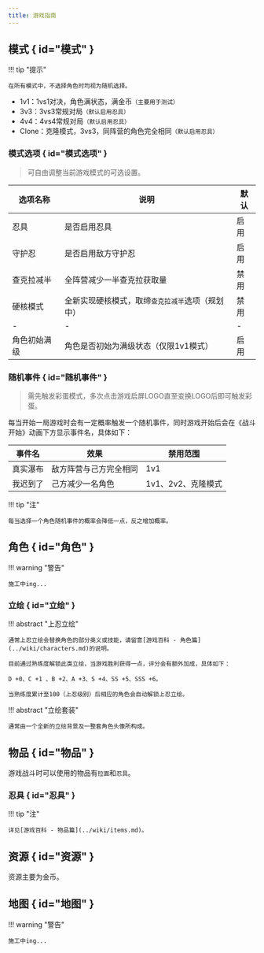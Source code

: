```yaml
---
title: 游戏指南
---
```


## 模式 { id="模式" }

!!! tip "提示"

    在所有模式中，不选择角色时均视为随机选择。

- 1v1：1vs1对决，角色满状态，满金币`（主要用于测试）`
- 3v3：3vs3常规对局`（默认启用忍具）`
- 4v4：4vs4常规对局`（默认启用忍具）`
- Clone：克隆模式，3vs3，同阵营的角色完全相同`（默认启用忍具）`

### 模式选项 { id="模式选项" }

> 可自由调整当前游戏模式的可选设置。

| 选项名称     | 说明                                             | 默认 |
| ------------ | ------------------------------------------------ | ---- |
| 忍具         | 是否启用忍具                                     | 启用 |
| 守护忍       | 是否启用敌方守护忍                               | 启用 |
| 查克拉减半   | 全阵营减少一半查克拉获取量                       | 禁用 |
| 硬核模式     | 全新实现硬核模式，取缔`查克拉减半`选项（规划中） | 禁用 |
| -            | -                                                | -    |
| 角色初始满级 | 角色是否初始为满级状态（仅限1v1模式）            | 启用 |

### 随机事件 { id="随机事件" }

> 需先触发彩蛋模式，多次点击游戏启屏LOGO直至变换LOGO后即可触发彩蛋。

每当开始一局游戏时会有一定概率触发一个随机事件，同时游戏开始后会在《战斗开始》动画下方显示事件名，具体如下：

| 事件名   | 效果                   | 禁用范围           |
| -------- | ---------------------- | ------------------ |
| 真实瀑布 | 敌方阵营与己方完全相同 | 1v1                |
| 我迟到了 | 己方减少一名角色       | 1v1、2v2、克隆模式 |

!!! tip "注"

    每当选择一个角色随机事件的概率会降低一点，反之增加概率。

## 角色 { id="角色" }

!!! warning "警告"

    施工中ing...

### 立绘 { id="立绘" }

!!! abstract "上忍立绘"

    通常上忍立绘会替换角色的部分奥义或技能，请留意[游戏百科 - 角色篇](../wiki/characters.md)的说明。

    目前通过熟练度解锁此类立绘，当游戏胜利获得一点，评分会有额外加成，具体如下：

    D +0、C +1 、B +2、A +3、S +4、SS +5、SSS +6。

    当熟练度累计至100（上忍级别）后相应的角色会自动解锁上忍立绘。

!!! abstract "立绘套装"

    通常由一个全新的立绘背景及一整套角色头像所构成。

## 物品 { id="物品" }

游戏战斗时可以使用的物品有`拉面`和`忍具`。

### 忍具 { id="忍具" }

!!! tip "注"

    详见[游戏百科 - 物品篇](../wiki/items.md)。

## 资源 { id="资源" }

资源主要为金币。

## 地图 { id="地图" }

!!! warning "警告"

    施工中ing...
